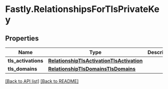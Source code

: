 # Fastly.RelationshipsForTlsPrivateKey

## Properties

Name | Type | Description | Notes
------------ | ------------- | ------------- | -------------
**tls_activations** | [**RelationshipTlsActivationTlsActivation**](RelationshipTlsActivationTlsActivation.md) |  | [optional] 
**tls_domains** | [**RelationshipTlsDomainsTlsDomains**](RelationshipTlsDomainsTlsDomains.md) |  | [optional] 


[[Back to API list]](../../README.md#endpoints) [[Back to README]](../../README.md)
